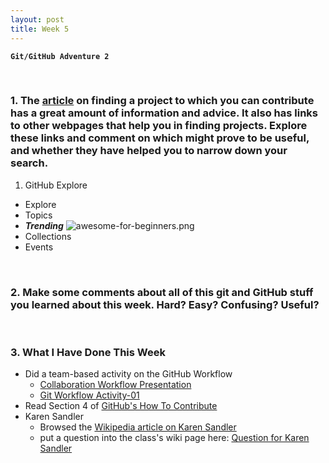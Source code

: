 ```yaml
---
layout: post
title: Week 5
---
```

**`Git/GitHub Adventure 2`**

&nbsp;
&nbsp;
&nbsp;

### 1. The [article](https://opensource.guide/how-to-contribute/#finding-a-project-to-contribute-to) on finding a project to which you can contribute has a great amount of information and advice. It also has links to other webpages that help you in finding projects. Explore these links and comment on which might prove to be useful, and whether they have helped you to narrow down your search.

1. GitHub Explore
  * Explore
  * Topics
  * **_Trending_**
  ![awesome-for-beginners.png](https://github.com/hunter-college-ossd-fall-2019/nancydocode-weekly/blob/gh-pages/images/awesome-for-beginners.png "awesome-for-beginners.png")
  * Collections
  * Events

&nbsp;
&nbsp;

### 2. Make some comments about all of this git and GitHub stuff you learned about this week. Hard? Easy? Confusing? Useful?

&nbsp;
&nbsp;

### 3. What I Have Done This Week
  * Did a team-based activity on the GitHub Workflow
    * [Collaboration Workflow Presentation](http://www.compsci.hunter.cuny.edu/~sweiss/course_materials/csci395.86/slides/github-workflow-presentation.pdf)
    * [Git Workflow Activity-01](https://github.com/hunter-college-ossd-fall-2019/github-workflow-activity-01)
  * Read Section 4 of [GitHub's How To Contribute](https://opensource.guide/how-to-contribute/#finding-a-project-to-contribute-to)
  * Karen Sandler
    * Browsed the [Wikipedia article on Karen Sandler](https://en.wikipedia.org/wiki/Karen_Sandler)
    * put a question into the class's wiki page here: [Question for Karen Sandler](https://github.com/hunter-college-ossd-fall-2019/class-wiki/wiki/Questions-for-Karen-Sandler)

&nbsp;
&nbsp;
&nbsp;